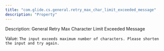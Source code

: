 ```yaml
---
title: "com.glide.cs.general.retry_max_char_limit_exceeded_message"
description: "Property"
---
```


Description: General Retry Max Character Limit Exceeded Message

Value: `The input exceeds maximum number of characters. Please shorten the input and try again.`